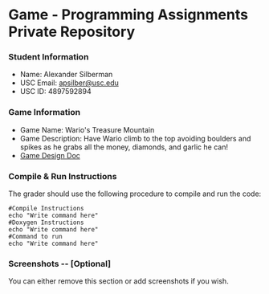 # Game - Programming Assignments Private Repository
### Student Information
  + Name: Alexander Silberman
  + USC Email: apsilber@usc.edu
  + USC ID: 4897592894

### Game Information
  + Game Name: Wario's Treasure Mountain
  + Game Description: Have Wario climb to the top avoiding boulders and spikes as he grabs all the money, diamonds, and garlic he can!
  + [Game Design Doc](GameDesignDoc.md)


### Compile & Run Instructions
The grader should use the following procedure to compile and run the code:
```shell
#Compile Instructions
echo "Write command here"
#Doxygen Instructions
echo "Write command here"
#Command to run
echo "Write command here"
```

### Screenshots -- [Optional]
You can either remove this section or add screenshots if you wish.
